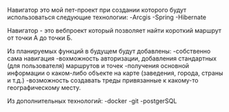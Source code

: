 Навигатор это мой пет-проект при создании которого будут использоваться следующие технологии:
-Arcgis
-Spring
-Hibernate

Навигатор - это вебпроект который позволяет найти короткий маршрут от точки А до точки Б.

Из планируемых функций в будущем будут добавлены:
-собственно сама навигация
-вохможность авторизации, добавления стандартных (для пользователя) маршрутов и точек
-получения основной информации о каком-либо объекте на карте (заведения, города, страны и т.д.)
-возможность создавать треды привязанные к какому-то географическому месту.


Из дополнительных технологий:
-docker
-git
-postgerSQL
